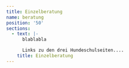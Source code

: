 ```yaml
---
title: Einzelberatung
name: beratung
position: '50'
sections:
  - text: |-
      blablabla

      Links zu den drei Hundeschulseiten....
    title: Einzelberatung
---
```


